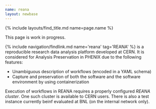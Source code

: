 ```yaml
---
name: reana
layout: newbase
---
```

{% include layouts/find_title.md name=page.name %}

This page is work in progress.

{% include navigation/findlink.md name='reana' tag='REANA' %} is a reproducible research data analysis platform developed at CERN.
It is considered for Analysis Preservation in PHENIX due to the following features:

* Unambiguous description of workflows (encoded in a YAML schema)
* Capture and preservation of both the software and the software environment by using containerization

Execution of workflows in REANA requires a properly configured *REANA cluster*. One such cluster is available to CERN users. There is also a test instance currently beinf evaluated at BNL (on the internal network only).
